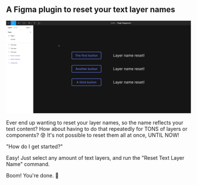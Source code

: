 ## A Figma plugin to reset your text layer names

![GIF example](/Artwork/artwork.gif)

Ever end up wanting to reset your layer names, so the name reflects your text content? How about having to do that repeatedly for TONS of layers or components? 😰  It's not possible to reset them all at once, UNTIL NOW!

"How do I get started?"

Easy! Just select any amount of text layers, and run the "Reset Text Layer Name" command. 

Boom! You're done. 🎉
